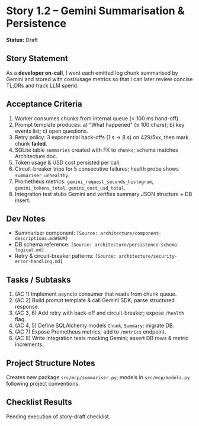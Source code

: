 # Story 1.2 – Gemini Summarisation & Persistence

**Status:** Draft

## Story Statement
As a **developer on-call**, I want each emitted log chunk summarised by Gemini and stored with cost/usage metrics so that I can later review concise TL;DRs and track LLM spend.

## Acceptance Criteria
1. Worker consumes chunks from internal queue (< 100 ms hand-off).
2. Prompt template produces: a) “What happened” (≤ 100 chars); b) key events list; c) open questions.
3. Retry policy: 3 exponential back-offs (1 s → 8 s) on 429/5xx, then mark chunk **failed**.
4. SQLite table `summaries` created with FK to `chunks`; schema matches Architecture doc.
5. Token usage & USD cost persisted per call.
6. Circuit-breaker trips for 5 consecutive failures; health probe shows `summariser_unhealthy`.
7. Prometheus metrics: `gemini_request_seconds_histogram`, `gemini_tokens_total`, `gemini_cost_usd_total`.
8. Integration test stubs Gemini and verifies summary JSON structure + DB insert.

## Dev Notes
* Summariser component: `[Source: architecture/component-descriptions.md#SUM]`
* DB schema reference: `[Source: architecture/persistence-schema-logical.md]`
* Retry & circuit-breaker patterns: `[Source: architecture/security-error-handling.md]`

## Tasks / Subtasks
1. (AC 1) Implement asyncio consumer that reads from chunk queue.
2. (AC 2) Build prompt template & call Gemini SDK; parse structured response.
3. (AC 3, 6) Add retry with back-off and circuit-breaker; expose `/health` flag.
4. (AC 4, 5) Define SQLAlchemy models `Chunk`, `Summary`; migrate DB.
5. (AC 7) Expose Prometheus metrics; add to `/metrics` endpoint.
6. (AC 8) Write integration tests mocking Gemini; assert DB rows & metric increments.

## Project Structure Notes
Creates new package `src/mcp/summariser.py`; models in `src/mcp/models.py` following project conventions.

## Checklist Results
Pending execution of story-draft checklist. 